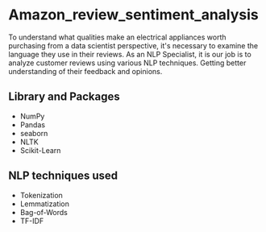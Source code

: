 # Amazon_review_sentiment_analysis
To understand what qualities make an electrical appliances worth purchasing from a data scientist perspective, it's necessary to examine the language they use in their reviews. As an NLP Specialist, it is our job is to analyze customer reviews using various NLP techniques. Getting better understanding of their feedback and opinions.

## Library and Packages
- NumPy
- Pandas
- seaborn
- NLTK
- Scikit-Learn

## NLP techniques used
- Tokenization
- Lemmatization
- Bag-of-Words
- TF-IDF
